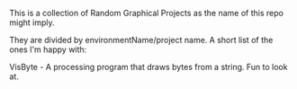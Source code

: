This is a collection of Random Graphical Projects as the name of this repo might imply.

They are divided by environmentName/project name. 
A short list of the ones I'm happy with:

VisByte - A processing program that draws bytes from a string. Fun to look at. 